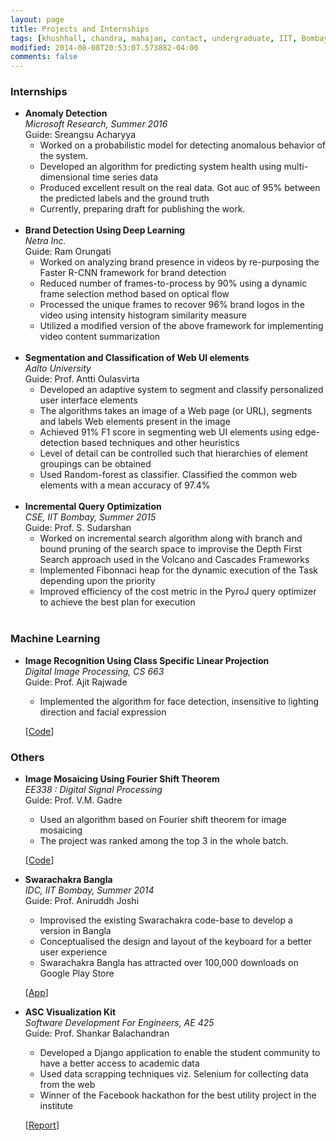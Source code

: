 ```yaml
---
layout: page
title: Projects and Internships
tags: [khushhall, chandra, mahajan, contact, undergraduate, IIT, Bombay, Microsoft Research]
modified: 2014-08-08T20:53:07.573882-04:00
comments: false
---
```


### Internships

* **Anomaly Detection**  
*Microsoft Research, Summer 2016*  
Guide: Sreangsu Acharyya  
	* Worked on a probabilistic model for detecting anomalous behavior of the system.
	* Developed an algorithm for predicting system health using multi-dimensional time series data
	* Produced excellent result on the real data. Got auc of 95% between the predicted labels and the ground truth
	* Currently, preparing draft for publishing the work.
<br><br>
* **Brand Detection Using Deep Learning**  
*Netra Inc.*  
Guide: Ram Orungati 
	* Worked on analyzing brand presence in videos by re-purposing the Faster R-CNN framework for brand detection
	* Reduced number of frames-to-process by 90% using a dynamic frame selection method based on optical flow
	* Processed the unique frames to recover 96% brand logos in the video using intensity histogram similarity measure
    * Utilized a modified version of the above framework for implementing video content summarization
<br><br>
* **Segmentation and Classification of Web UI elements**  
*Aalto University*  
Guide: Prof. Antti Oulasvirta
	* Developed an adaptive system to segment and classify personalized user interface elements
	* The algorithms takes an image of a Web page (or URL), segments and labels Web elements present in the image
	* Achieved 91\% F1 score in segmenting web UI elements using edge-detection based techniques and other heuristics
	* Level of detail can be controlled such that hierarchies of element groupings can be obtained
	* Used Random-forest as classifier. Classified the common web elements with a mean accuracy of 97.4%
<br><br>
* **Incremental Query Optimization**   
*CSE, IIT Bombay, Summer 2015*  
Guide: Prof. S. Sudarshan  
	* Worked on incremental search algorithm along with branch and bound pruning of the search space to improvise the Depth First Search approach used in the Volcano and Cascades Frameworks
	* Implemented Fibonnaci heap for the dynamic execution of the Task depending upon the priority
	* Improved efficiency of the cost metric in the PyroJ query optimizer to achieve the best plan for execution
<br><br>

### Machine Learning

* **Image Recognition Using Class Specific Linear Projection**  
*Digital Image Processing, CS 663*  
Guide: Prof. Ajit Rajwade
	* Implemented the algorithm for face detection, insensitive to lighting direction and facial expression

	[[Code](http://homepages.iitb.ac.in/~khushhall/application-software-cell.pdf)] 

### Others

* **Image Mosaicing Using Fourier Shift Theorem**  
*EE338 : Digital Signal Processing*  
Guide: Prof. V.M. Gadre
	* Used an algorithm based on Fourier shift theorem for image mosaicing
	* The project was ranked among the top 3 in the whole batch.

	[[Code](https://github.com/khushhallchandra/Image-Mosaicing)] 
* **Swarachakra Bangla**  
*IDC, IIT Bombay, Summer 2014*  
Guide: Prof. Aniruddh Joshi  
	* Improvised the existing Swarachakra code-base to develop a version in Bangla
	* Conceptualised the design and layout of the keyboard for a better user experience
	* Swarachakra Bangla has attracted over 100,000 downloads on Google Play Store      

	[[App](https://play.google.com/store/apps/details?id=iit.android.swarachakraBengali&hl=en)]	
* **ASC Visualization Kit**  
*Software Development For Engineers, AE 425*  
Guide: Prof. Shankar Balachandran 
	* Developed a Django application to enable the student community to have a better access to academic data
	* Used data scrapping techniques viz. Selenium for collecting data from the web
	* Winner of the Facebook hackathon for the best utility project in the institute

	[[Report](http://homepages.iitb.ac.in/~khushhall/application-software-cell.pdf)] 
